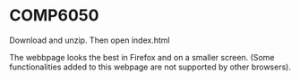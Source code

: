# COMP6050

Download and unzip. Then open index.html

The webbpage looks the best in Firefox and on a smaller screen. (Some functionalities added to this webpage are not supported by other browsers).
